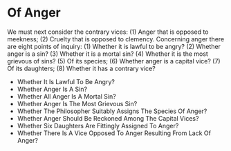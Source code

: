 # Of Anger

We must next consider the contrary vices: (1) Anger that is opposed to meekness; (2) Cruelty that is opposed to clemency. Concerning anger there are eight points of inquiry:
(1) Whether it is lawful to be angry?
(2) Whether anger is a sin?
(3) Whether it is a mortal sin?
(4) Whether it is the most grievous of sins?
(5) Of its species;
(6) Whether anger is a capital vice?
(7) Of its daughters;
(8) Whether it has a contrary vice?

* Whether It Is Lawful To Be Angry?
* Whether Anger Is A Sin?
* Whether All Anger Is A Mortal Sin?
* Whether Anger Is The Most Grievous Sin?
* Whether The Philosopher Suitably Assigns The Species Of Anger?
* Whether Anger Should Be Reckoned Among The Capital Vices?
* Whether Six Daughters Are Fittingly Assigned To Anger?
* Whether There Is A Vice Opposed To Anger Resulting From Lack Of Anger?